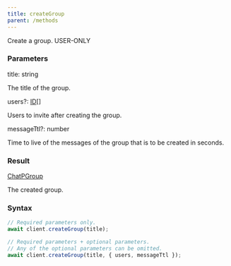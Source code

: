 ```yaml
---
title: createGroup
parent: /methods
---
```


Create a group.<span class="select-none"> <span class="inline-flex w-fit items-center"><span class="w-fit bg-dbt px-1.5 rounded-md select-none text-fgt text-[10px]">USER-ONLY</span></span> </span>

### Parameters 

<div class="flex flex-col gap-3"><div><div class="font-mono" id="p_title" data-anchor><span class="font-bold">title</span><span class="opacity-50">:</span> <span>string</span></div><div class="pl-3"><div class="no-margin">

The title of the group.

</div></div></div><div class="flex flex-col gap-3"><div><div class="flex gap-2"><div class="font-mono p" id="p_users" data-anchor><span class="font-bold">users</span><span class="opacity-50"><span title="Optional" class="cursor-help">?</span>:</span> <a href="/gh/types/id"  >ID</a><span class="opacity-50">[]</span></div></div><div class="pl-3"><div class="no-margin">

Users to invite after creating the group.

</div></div></div><div><div class="flex gap-2"><div class="font-mono p" id="p_messageTtl" data-anchor><span class="font-bold">messageTtl</span><span class="opacity-50"><span title="Optional" class="cursor-help">?</span>:</span> <span>number</span></div></div><div class="pl-3"><div class="no-margin">

Time to live of the messages of the group that is to be created in seconds.

</div></div></div></div></div>

### Result 

<div class="font-mono"><a href="/gh/types/chatpgroup"  >ChatPGroup</a></div><div class="pl-3"><div class="no-margin">

The created group.

</div></div>

### Syntax

```ts
// Required parameters only.
await client.createGroup(title);

// Required parameters + optional parameters.
// Any of the optional parameters can be omitted.
await client.createGroup(title, { users, messageTtl });
```



